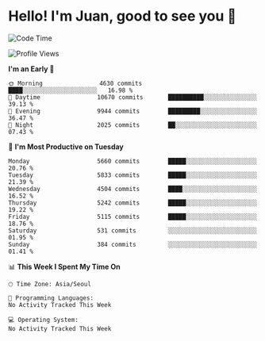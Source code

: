 # Hello! I'm Juan, good to see you 👋

<!--
**Y-k-Y/Y-k-Y** is a ✨ _special_ ✨ repository because its `README.md` (this file) appears on your GitHub profile.

Here are some ideas to get you started:

- 🔭 I’m currently working on ...
- 🌱 I’m currently learning ...
- 👯 I’m looking to collaborate on ...
- 🤔 I’m looking for help with ...
- 💬 Ask me about ...
- 📫 How to reach me: ...
- 😄 Pronouns: ...
- ⚡ Fun fact: ...
-->
<!--
![Profile views](https://gpvc.arturio.dev/Y-k-Y)

[![Omid Nikrah StackOverflow](https://github-readme-stackoverflow.vercel.app/?userID=9517076)](https://stackoverflow.com/users/9517076/i-have-10-fingers)
-->

<!--START_SECTION:waka-->
![Code Time](http://img.shields.io/badge/Code%20Time-1%2C815%20hrs%2036%20mins-blue)

![Profile Views](http://img.shields.io/badge/Profile%20Views-0-blue)

**I'm an Early 🐤** 

```text
🌞 Morning                4630 commits        ████░░░░░░░░░░░░░░░░░░░░░   16.98 % 
🌆 Daytime                10670 commits       ██████████░░░░░░░░░░░░░░░   39.13 % 
🌃 Evening                9944 commits        █████████░░░░░░░░░░░░░░░░   36.47 % 
🌙 Night                  2025 commits        ██░░░░░░░░░░░░░░░░░░░░░░░   07.43 % 
```
📅 **I'm Most Productive on Tuesday** 

```text
Monday                   5660 commits        █████░░░░░░░░░░░░░░░░░░░░   20.76 % 
Tuesday                  5833 commits        █████░░░░░░░░░░░░░░░░░░░░   21.39 % 
Wednesday                4504 commits        ████░░░░░░░░░░░░░░░░░░░░░   16.52 % 
Thursday                 5242 commits        █████░░░░░░░░░░░░░░░░░░░░   19.22 % 
Friday                   5115 commits        █████░░░░░░░░░░░░░░░░░░░░   18.76 % 
Saturday                 531 commits         ░░░░░░░░░░░░░░░░░░░░░░░░░   01.95 % 
Sunday                   384 commits         ░░░░░░░░░░░░░░░░░░░░░░░░░   01.41 % 
```


📊 **This Week I Spent My Time On** 

```text
🕑︎ Time Zone: Asia/Seoul

💬 Programming Languages: 
No Activity Tracked This Week

💻 Operating System: 
No Activity Tracked This Week
```


<!--END_SECTION:waka-->

